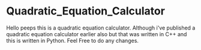# Quadratic_Equation_Calculator
Hello peeps this is a quadratic equation calculator.  Although i've published a quadratic equation calculator earlier also but that was written in C++ and this is written in Python. Feel Free to do any changes.
